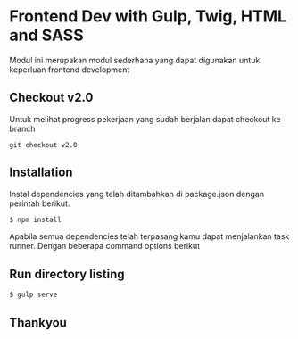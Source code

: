 # Frontend Dev with Gulp, Twig, HTML and SASS

Modul ini merupakan modul sederhana yang dapat digunakan untuk keperluan frontend development

## Checkout v2.0

Untuk melihat progress pekerjaan yang sudah berjalan dapat checkout ke branch 

```
git checkout v2.0
```

## Installation

Instal dependencies yang telah ditambahkan di package.json dengan perintah berikut.

```bash
$ npm install
```
Apabila semua dependencies telah terpasang kamu dapat menjalankan task runner. Dengan beberapa
command options berikut

## Run directory listing

```bash
$ gulp serve
```

## Thankyou
